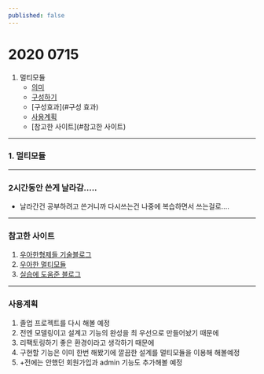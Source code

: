 ```yaml
---
published: false
---
```

# 2020 0715

1. 멀티모듈
	* [의미](#의미)
	* [구성하기](#구성하기)
	* [구성효과](#구성 효과)
	* [사용계획](#사용계획)
	* [참고한 사이트](#참고한 사이트)



---



### 1. 멀티모듈



---

### 2시간동안 쓴게 날라감.....



* 날라간건 공부하려고 쓴거니까 다시쓰는건 나중에 복습하면서 쓰는걸로....



---

### 참고한 사이트

1. [우아한형제들 기술블로그](https://woowabros.github.io/study/2019/07/01/multi-module.html)
2. [우아한 멀티모듈](https://jojoldu.tistory.com/444)
3. [실습에 도움준 블로그](https://ahndy84.tistory.com/16)



---

### 사용계획

1. 졸업 프로젝트를 다시 해볼 예정
2. 전엔 모델링이고 설계고 기능의 완성을 최 우선으로 만들어놨기 때문에
3. 리팩토링하기 좋은 환경이라고 생각하기 때문에
4. 구현할 기능은 이미 한번 해봤기에 깔끔한 설계를 멀티모듈을 이용해 해볼예정
5. +전에는 안했던 회원가입과 admin 기능도 추가해볼 예정

